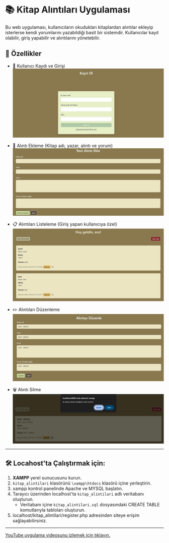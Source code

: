 # 📚 Kitap Alıntıları Uygulaması

Bu web uygulaması, kullanıcıların okudukları kitaplardan alıntılar ekleyip isterlerse kendi yorumlarını yazabildiği basit bir sistemdir. Kullanıcılar kayıt olabilir, giriş yapabilir ve alıntılarını yönetebilir.

## 🚀 Özellikler

- 👤 Kullanıcı Kaydı ve Girişi
![](images/register.png)

- 📝 Alıntı Ekleme (Kitap adı, yazar, alıntı ve yorum)
![](images/add_quote.png)

- 📋 Alıntıları Listeleme (Giriş yapan kullanıcıya özel)
![](images/dashboard.png)

- ✏️ Alıntıları Düzenleme
![](images/edit_quote.png)

- 🗑️ Alıntı Silme
![](images/delete_quote.png)

---

## 🛠️ Locahost'ta Çalıştırmak için:

1. **XAMPP** yerel sunucusunu kurun.
2. `kitap_alintilari` klasörünü `\xampp\htdocs` klasörü içine yerleştirin.
3. xampp kontrol panelinde Apache ve MYSQL başlatın.
4. Tarayıcı üzerinden localhost'ta `kitap_alintilari` adlı veritabanı oluşturun.
    - Veritabanı içine `kitap_alintilari.sql` dosyasındaki CREATE TABLE komutlarıyla tabloları oluşturun.
5. localhost/kitap_alintilari/register.php adresinden siteye erişim sağlayabilirsiniz.

---
[YouTube uygulama videosunu izlemek için tıklayın.](https://youtu.be/UsPw3P8S-g8)




